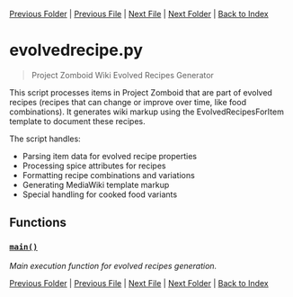 [Previous Folder](../parser/distribution_container_parser.md) | [Previous File](craft_recipes.md) | [Next File](legacy_recipe_format.md) | [Next Folder](../tiles/named_furniture_filter.md) | [Back to Index](../../index.md)

# evolvedrecipe.py

> Project Zomboid Wiki Evolved Recipes Generator

This script processes items in Project Zomboid that are part of evolved recipes
(recipes that can change or improve over time, like food combinations). It generates
wiki markup using the EvolvedRecipesForItem template to document these recipes.

The script handles:
- Parsing item data for evolved recipe properties
- Processing spice attributes for recipes
- Formatting recipe combinations and variations
- Generating MediaWiki template markup
- Special handling for cooked food variants

## Functions

### [`main()`](https://github.com/Vaileasys/pz-wiki_parser/blob/main/scripts/recipes/evolvedrecipe.py#L23)

_Main execution function for evolved recipes generation._


[Previous Folder](../parser/distribution_container_parser.md) | [Previous File](craft_recipes.md) | [Next File](legacy_recipe_format.md) | [Next Folder](../tiles/named_furniture_filter.md) | [Back to Index](../../index.md)

